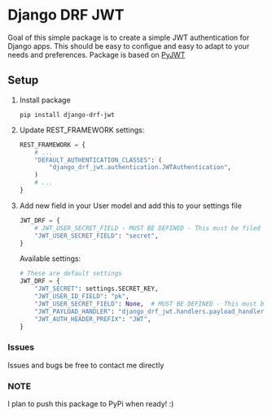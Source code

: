 # Django DRF JWT

Goal of this simple package is to create a simple JWT authentication for Django apps.
This should be easy to configue and easy to adapt to your needs and preferences.
Package is based on [PyJWT](https://github.com/jpadilla/pyjwt)


## Setup

1. Install package
    ```shell
    pip install django-drf-jwt
    ```

2. Update REST_FRAMEWORK settings:
    ```python
    REST_FRAMEWORK = {
        # ...
        "DEFAULT_AUTHENTICATION_CLASSES": (
            "django_drf_jwt.authentication.JWTAuthentication",
        )
        # ...
    }
    ```

3. Add new field in your User model and add this to your settings file
    ```python
    JWT_DRF = {
        # JWT_USER_SECRET_FIELD - MUST BE DEFINED - This must be filed in User object
        "JWT_USER_SECRET_FIELD": "secret",
    }
    ```

    Available settings:
    ```python
    # These are default settings
    JWT_DRF = {
        "JWT_SECRET": settings.SECRET_KEY,
        "JWT_USER_ID_FIELD": "pk",
        "JWT_USER_SECRET_FIELD": None,  # MUST BE DEFINED - This must be a
        "JWT_PAYLOAD_HANDLER": "django_drf_jwt.handlers.payload_handler",
        "JWT_AUTH_HEADER_PREFIX": "JWT",
    }
    ```


### Issues
Issues and bugs be free to contact me directly

### NOTE
I plan to push this package to PyPi when ready! :)